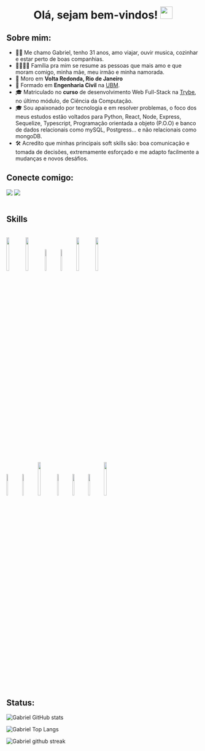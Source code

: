 <h1 align="center">Olá, sejam bem-vindos! <img src="https://media.giphy.com/media/hvRJCLFzcasrR4ia7z/giphy.gif" width="32"></h1>


## Sobre mim:

- 🧑‍💻 Me chamo Gabriel, tenho 31 anos, amo viajar, ouvir musica, cozinhar e estar perto de boas companhias.
- 👨‍👩‍👧‍👦 Família pra mim se resume as pessoas que mais amo e que moram comigo, minha mãe, meu irmão e minha namorada.
- 🏡 Moro em **Volta Redonda, Rio de Janeiro**
- 🏢 Formado em **Engenharia Civil** na [UBM](https://www.ubm.br/).
- 🎓 Matriculado no **curso** de desenvolvimento Web Full-Stack na [Trybe](https://www.betrybe.com/), no último módulo, de Ciência da Computação.
- 🎓 Sou apaixonado por tecnologia e em resolver problemas, o foco dos meus estudos estão voltados para Python, React, Node, Express, Sequelize, Typescript, Programação orientada a objeto (P.O.O) e banco de dados relacionais como mySQL, Postgress... e não relacionais como mongoDB.
- 🛠️ Acredito que minhas principais soft skills são: boa comunicação e tomada de decisões, extremamente esforçado e me adapto facilmente a mudanças e novos desáfios.


## Conecte comigo:

<div>      
  <a href="https://www.linkedin.com/in/gabriel-pereira-antunes" target="_blank"><img src="https://img.icons8.com/fluency/48/000000/linkedin.png"            target="_blank"></a>  
  <a href="mailto:gabrielja2antunes@gmail.com"><img src="https://img.icons8.com/fluency/48/000000/apple-mail.png" target="_blank"></a>     
<div>
<br/>
   
 
## Skills
   
<div style="display: inline-block"><br/>
   <img width="15%" src="https://www.vectorlogo.zone/logos/javascript/javascript-ar21.svg">
   <img width="15%" src="https://www.vectorlogo.zone/logos/typescriptlang/typescriptlang-ar21.svg">
   <img width="12%" src="https://www.vectorlogo.zone/logos/reactjs/reactjs-ar21.svg">
   <img width="12%" src="https://www.vectorlogo.zone/logos/mysql/mysql-ar21.svg">
   <img width="15%" src="https://www.vectorlogo.zone/logos/mongodb/mongodb-ar21.svg">
   <img width="15%" src="https://www.vectorlogo.zone/logos/docker/docker-ar21.svg">  
   <img width="12%" src="https://www.vectorlogo.zone/logos/nodejs/nodejs-ar21.svg">
   <img width="12%" src="https://www.vectorlogo.zone/logos/expressjs/expressjs-ar21.svg">
   <img width="15%" src="https://www.vectorlogo.zone/logos/npmjs/npmjs-ar21.svg">
   <img width="12%" src="https://www.vectorlogo.zone/logos/jestjsio/jestjsio-ar21.svg">
   <img width="12%" src="https://www.vectorlogo.zone/logos/mochajs/mochajs-ar21.svg">
   <img width="12%" src="https://www.vectorlogo.zone/logos/chaijs/chaijs-ar21.svg">
  <img width="15%" src="https://www.vectorlogo.zone/logos/python/python-horizontal.svg">
  
<div>
 

 ## Status:
   
![Gabriel GitHub stats](https://github-readme-stats-git-masterrstaa-rickstaa.vercel.app/api?username=Gabrielja2&theme=blue-green)
   
![Gabriel Top Langs](https://github-readme-stats-git-masterrstaa-rickstaa.vercel.app/api/top-langs/?username=Gabrielja2&theme=blue-green)
   
![Gabriel github streak](https://github-readme-streak-stats.herokuapp.com/?user=Gabrielja2&theme=blue-green)
